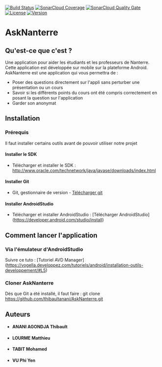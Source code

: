 
[![Build Status](https://travis-ci.com/thibaultanani/AskNanterre.svg?branch=master)](https://travis-ci.com/thibaultanani/AskNanterre)
[![SonarCloud Coverage](https://sonarcloud.io/api/project_badges/measure?project=thibaultanani_AskNanterre&metric=coverage)](https://sonarcloud.io/dashboard?id=thibaultanani_AskNanterre)
[![SonarCloud Quality Gate](https://sonarcloud.io/api/project_badges/measure?project=thibaultanani_AskNanterre&metric=alert_status)](https://sonarcloud.io/dashboard?id=thibaultanani_AskNanterre)
[![License](https://img.shields.io/github/license/thibaultanani/askNanterre.svg?style=flat-square)](LICENSE)
[![Version](https://img.shields.io/github/tag/thibaultanani/askNanterre.svg?label=version&style=flat-square)](build.gradle)<br/>




# AskNanterre

## Qu'est-ce que c'est ?

Une application pour aider les étudiants et les professeurs de Nanterre. Cette application est développée sur mobile sur la plateforme Android.
AskNanterre est une application qui vous permettra de :
* Poser des questions directement sur l'appli sans perturber une présentation ou un cours
* Savoir si les différents points du cours ont été compris correctement en posant la question sur l'application
* Garder son anonymat

## Installation

### Prérequis

Il faut installer certains outils avant de pouvoir utiliser notre projet

#### Installer le SDK

* Télécharger et installer le SDK : http://www.oracle.com/technetwork/java/javase/downloads/index.html

#### Installer Git

* Git, gestionnaire de version - [Télécharger git](https://git-scm.com/downloads)

#### Installer AndroidStudio

* Télécharger et installer AndroidStudio : [Télécharger AndroidStudio] (https://developer.android.com/studio/install)

## Comment lancer l'application

### Via l'émulateur d'AndroidStudio

Suivre ce tuto : [Tutoriel AVD Manager] (https://vogella.developpez.com/tutoriels/android/installation-outils-developpement/#L5)

### Cloner AskNanterre

Dès que Git a été installé, il faut faire : git clone https://github.com/thibaultanani/AskNanterre.git

## Auteurs

* #### ANANI AGONDJA Thibault
* #### LOURME Matthieu
* #### TABIT Mohamed
* #### VU Phi Yen
